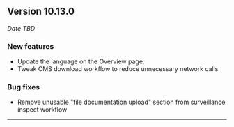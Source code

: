 
## Version 10.13.0
_Date TBD_

### New features
* Update the language on the Overview page.
* Tweak CMS download workflow to reduce unnecessary network calls

### Bug fixes
* Remove unusable "file documentation upload" section from surveillance inspect workflow

---
